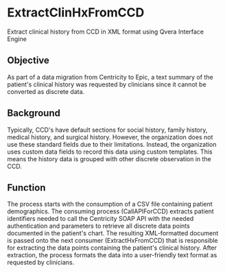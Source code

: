 # ExtractClinHxFromCCD
Extract clinical history from CCD in XML format using Qvera Interface Engine

## Objective
As part of a data migration from Centricity to Epic, a text summary of the patient's clinical history was requested by clinicians since it cannot be converted as discrete data.

## Background
Typically, CCD's have default sections for social history, family history, medical history, and surgical history. However, the organization does not use these standard fields due to their limitations. Instead, the organization uses custom data fields to record this data using custom templates. This means the history data is grouped with other discrete observation in the CCD.

## Function
The process starts with the consumption of a CSV file containing patient demographics. The consuming process (CallAPIForCCD) extracts patient identifiers needed to call the Centricity SOAP API with the needed authentication and parameters to retrieve all discrete data points documented in the patient's chart. The resulting XML-formatted document is passed onto the next consumer (ExtractHxFromCCD) that is responsible for extracting the data points containing the patient's clinical history. After extraction, the process formats the data into a user-friendly text format as requested by clinicians.
